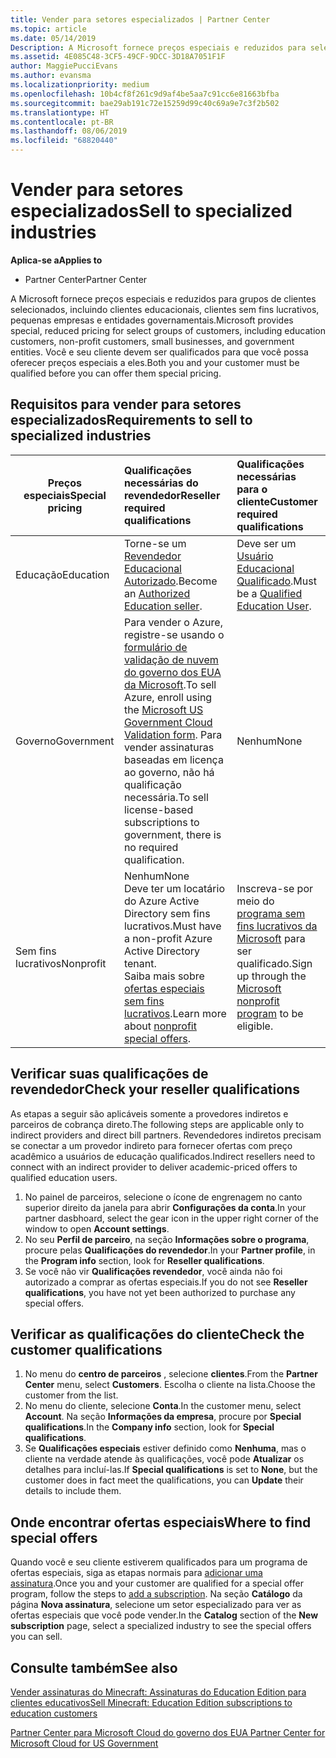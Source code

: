 ```yaml
---
title: Vender para setores especializados | Partner Center
ms.topic: article
ms.date: 05/14/2019
Description: A Microsoft fornece preços especiais e reduzidos para selecionar grupos de clientes, incluindo clientes educativos, clientes sem fins lucrativos e usuários do governo.
ms.assetid: 4E085C48-3CF5-49CF-9DCC-3D18A7051F1F
author: MaggiePucciEvans
ms.author: evansma
ms.localizationpriority: medium
ms.openlocfilehash: 10b4cf8f261c9d9af4be5aa7c91cc6e81663bfba
ms.sourcegitcommit: bae29ab191c72e15259d99c40c69a9e7c3f2b502
ms.translationtype: HT
ms.contentlocale: pt-BR
ms.lasthandoff: 08/06/2019
ms.locfileid: "68820440"
---
```

# <a name="sell-to-specialized-industries"></a><span data-ttu-id="85a94-103">Vender para setores especializados</span><span class="sxs-lookup"><span data-stu-id="85a94-103">Sell to specialized industries</span></span>

<span data-ttu-id="85a94-104">**Aplica-se a**</span><span class="sxs-lookup"><span data-stu-id="85a94-104">**Applies to**</span></span>

-  <span data-ttu-id="85a94-105">Partner Center</span><span class="sxs-lookup"><span data-stu-id="85a94-105">Partner Center</span></span>

<span data-ttu-id="85a94-106">A Microsoft fornece preços especiais e reduzidos para grupos de clientes selecionados, incluindo clientes educacionais, clientes sem fins lucrativos, pequenas empresas e entidades governamentais.</span><span class="sxs-lookup"><span data-stu-id="85a94-106">Microsoft provides special, reduced pricing for select groups of customers, including education customers, non-profit customers, small businesses, and government entities.</span></span> <span data-ttu-id="85a94-107">Você e seu cliente devem ser qualificados para que você possa oferecer preços especiais a eles.</span><span class="sxs-lookup"><span data-stu-id="85a94-107">Both you and your customer must be qualified before you can offer them special pricing.</span></span> 

## <a name="requirements-to-sell-to-specialized-industries"></a><span data-ttu-id="85a94-108">Requisitos para vender para setores especializados</span><span class="sxs-lookup"><span data-stu-id="85a94-108">Requirements to sell to specialized industries</span></span>

|<span data-ttu-id="85a94-109">**Preços especiais**</span><span class="sxs-lookup"><span data-stu-id="85a94-109">**Special pricing**</span></span>   |<span data-ttu-id="85a94-110">**Qualificações necessárias do revendedor**</span><span class="sxs-lookup"><span data-stu-id="85a94-110">**Reseller required qualifications**</span></span>   |<span data-ttu-id="85a94-111">**Qualificações necessárias para o cliente**</span><span class="sxs-lookup"><span data-stu-id="85a94-111">**Customer required qualifications**</span></span>   |
|----------------------------|:---------------------------------|:------------------------------------------|
|<span data-ttu-id="85a94-112">Educação</span><span class="sxs-lookup"><span data-stu-id="85a94-112">Education</span></span>   |<span data-ttu-id="85a94-113">Torne-se um [Revendedor Educacional Autorizado](https://www.mepn.com).</span><span class="sxs-lookup"><span data-stu-id="85a94-113">Become an [Authorized Education seller](https://www.mepn.com).</span></span>   | <span data-ttu-id="85a94-114">Deve ser um [Usuário Educacional Qualificado](https://www.microsoftvolumelicensing.com/DocumentSearch.aspx?Mode=3&DocumentTypeId=7).</span><span class="sxs-lookup"><span data-stu-id="85a94-114">Must be a [Qualified Education User](https://www.microsoftvolumelicensing.com/DocumentSearch.aspx?Mode=3&DocumentTypeId=7).</span></span>   |
|<span data-ttu-id="85a94-115">Governo</span><span class="sxs-lookup"><span data-stu-id="85a94-115">Government</span></span>   |<span data-ttu-id="85a94-116">Para vender o Azure, registre-se usando o [formulário de validação de nuvem do governo dos EUA da Microsoft](https://azuregov.microsoft.com/csp).</span><span class="sxs-lookup"><span data-stu-id="85a94-116">To sell Azure, enroll using the [Microsoft US Government Cloud Validation form](https://azuregov.microsoft.com/csp).</span></span> <span data-ttu-id="85a94-117">Para vender assinaturas baseadas em licença ao governo, não há qualificação necessária.</span><span class="sxs-lookup"><span data-stu-id="85a94-117">To sell license-based subscriptions to government, there is no required qualification.</span></span>|   <span data-ttu-id="85a94-118">Nenhum</span><span class="sxs-lookup"><span data-stu-id="85a94-118">None</span></span>|
|<span data-ttu-id="85a94-119">Sem fins lucrativos</span><span class="sxs-lookup"><span data-stu-id="85a94-119">Nonprofit</span></span>  |<span data-ttu-id="85a94-120">Nenhum</span><span class="sxs-lookup"><span data-stu-id="85a94-120">None</span></span><br><span data-ttu-id="85a94-121">Deve ter um locatário do Azure Active Directory sem fins lucrativos.</span><span class="sxs-lookup"><span data-stu-id="85a94-121">Must have a non-profit Azure Active Directory tenant.</span></span><br><span data-ttu-id="85a94-122">Saiba mais sobre [ofertas especiais sem fins lucrativos](https://assetsprod.microsoft.com/mpn/nonprofit-skus-in-csp-faq.pdf).</span><span class="sxs-lookup"><span data-stu-id="85a94-122">Learn more about [nonprofit special offers](https://assetsprod.microsoft.com/mpn/nonprofit-skus-in-csp-faq.pdf).</span></span>   |<span data-ttu-id="85a94-123">Inscreva-se por meio do [programa sem fins lucrativos da Microsoft](https://nonprofit.microsoft.com/#/register) para ser qualificado.</span><span class="sxs-lookup"><span data-stu-id="85a94-123">Sign up through the [Microsoft nonprofit program](https://nonprofit.microsoft.com/#/register) to be eligible.</span></span>   |


## <a name="check-your-reseller-qualifications"></a><span data-ttu-id="85a94-124">Verificar suas qualificações de revendedor</span><span class="sxs-lookup"><span data-stu-id="85a94-124">Check your reseller qualifications</span></span>

<span data-ttu-id="85a94-125">As etapas a seguir são aplicáveis somente a provedores indiretos e parceiros de cobrança direto.</span><span class="sxs-lookup"><span data-stu-id="85a94-125">The following steps are applicable only to indirect providers and direct bill partners.</span></span> <span data-ttu-id="85a94-126">Revendedores indiretos precisam se conectar a um provedor indireto para fornecer ofertas com preço acadêmico a usuários de educação qualificados.</span><span class="sxs-lookup"><span data-stu-id="85a94-126">Indirect resellers need to connect with an indirect provider to deliver academic-priced offers to qualified education users.</span></span> 

1.  <span data-ttu-id="85a94-127">No painel de parceiros, selecione o ícone de engrenagem no canto superior direito da janela para abrir **Configurações da conta**.</span><span class="sxs-lookup"><span data-stu-id="85a94-127">In your partner dasbhoard, select the gear icon in the upper right corner of the window to open **Account settings**.</span></span>
2.  <span data-ttu-id="85a94-128">No seu **Perfil de parceiro**, na seção **Informações sobre o programa**, procure pelas **Qualificações do revendedor**.</span><span class="sxs-lookup"><span data-stu-id="85a94-128">In your **Partner profile**, in the **Program info** section, look for **Reseller qualifications**.</span></span>
3.  <span data-ttu-id="85a94-129">Se você não vir **Qualificações revendedor**, você ainda não foi autorizado a comprar as ofertas especiais.</span><span class="sxs-lookup"><span data-stu-id="85a94-129">If you do not see **Reseller qualifications**, you have not yet been authorized to purchase any special offers.</span></span>

## <a name="check-the-customer-qualifications"></a><span data-ttu-id="85a94-130">Verificar as qualificações do cliente</span><span class="sxs-lookup"><span data-stu-id="85a94-130">Check the customer qualifications</span></span>

1.  <span data-ttu-id="85a94-131">No menu do **centro de parceiros** , selecione **clientes**.</span><span class="sxs-lookup"><span data-stu-id="85a94-131">From the **Partner Center** menu, select **Customers**.</span></span> <span data-ttu-id="85a94-132">Escolha o cliente na lista.</span><span class="sxs-lookup"><span data-stu-id="85a94-132">Choose the customer from the list.</span></span>
2.  <span data-ttu-id="85a94-133">No menu do cliente, selecione **Conta**.</span><span class="sxs-lookup"><span data-stu-id="85a94-133">In the customer menu, select **Account**.</span></span> <span data-ttu-id="85a94-134">Na seção **Informações da empresa**, procure por **Special qualifications**.</span><span class="sxs-lookup"><span data-stu-id="85a94-134">In the **Company info** section, look for **Special qualifications**.</span></span>
3.  <span data-ttu-id="85a94-135">Se **Qualificações especiais** estiver definido como **Nenhuma**, mas o cliente na verdade atende às qualificações, você pode **Atualizar** os detalhes para incluí-las.</span><span class="sxs-lookup"><span data-stu-id="85a94-135">If **Special qualifications** is set to **None**, but the customer does in fact meet the qualifications, you can **Update** their details to include them.</span></span>

## <a name="where-to-find-special-offers"></a><span data-ttu-id="85a94-136">Onde encontrar ofertas especiais</span><span class="sxs-lookup"><span data-stu-id="85a94-136">Where to find special offers</span></span>

<span data-ttu-id="85a94-137">Quando você e seu cliente estiverem qualificados para um programa de ofertas especiais, siga as etapas normais para [adicionar uma assinatura](create-a-new-subscription.md).</span><span class="sxs-lookup"><span data-stu-id="85a94-137">Once you and your customer are qualified for a special offer program, follow the steps to [add a subscription](create-a-new-subscription.md).</span></span> <span data-ttu-id="85a94-138">Na seção **Catálogo** da página **Nova assinatura**, selecione um setor especializado para ver as ofertas especiais que você pode vender.</span><span class="sxs-lookup"><span data-stu-id="85a94-138">In the **Catalog** section of the **New subscription** page, select a specialized industry to see the special offers you can sell.</span></span>

## <a name="see-also"></a><span data-ttu-id="85a94-139">Consulte também</span><span class="sxs-lookup"><span data-stu-id="85a94-139">See also</span></span>

[<span data-ttu-id="85a94-140">Vender assinaturas do Minecraft: Assinaturas do Education Edition para clientes educativos</span><span class="sxs-lookup"><span data-stu-id="85a94-140">Sell Minecraft: Education Edition subscriptions to education customers</span></span>](minecraft-subscriptions.md)

[<span data-ttu-id="85a94-141">Partner Center para Microsoft Cloud do governo dos EUA</span><span class="sxs-lookup"><span data-stu-id="85a94-141"> Partner Center for Microsoft Cloud for US Government</span></span>](partner-center-for-microsoft-us-govt-cloud.md)


 

 

 




